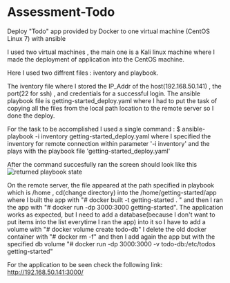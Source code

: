 # Assessment-Todo
Deploy "Todo" app provided by Docker to one virtual machine (CentOS Linux 7) with ansible

I used two virtual machines , the main one is a Kali linux machine where I made the deployment of application into the CentOS machine.

Here I used two diffrent files : iventory and playbook.

The iventory file where I stored the IP_Addr of the host(192.168.50.141) , the port(22 for ssh) , and credentials for a successful login.
The ansible playbook file is getting-started_deploy.yaml where I had to put the task of copying all the files from the local path location to the remote server so I done the deploy.

For the task to be accomplished I used a single command : $ ansible-playbook -i inventory getting-started_deploy.yaml
where I specified the inventory for remote connection within parameter '-i inventory' and the plays with the playbook file 'getting-started_deploy.yaml'

After the command succesfully ran the screen should look like this
![returned playbook state](https://user-images.githubusercontent.com/48512041/138588044-fe74a827-840d-48e5-a814-d78925afcb3d.jpg)

On the remote server, the file appeared at the path specified in playbook which is /home , cd(change directory) into the /home/getting-started/app where I built the app with "# docker built -t getting-started . " and then I ran the app with "# docker run -dp 3000:3000 getting-started". The application works as expected, but I need to add a database(because I don't want to put items into the list everytime I ran the app) into it so I have to add a volume with "# docker volume create todo-db" I delete the old docker container with "# docker rm -f" and then I add again the app but with the specified db volume "# docker run -dp 3000:3000 -v todo-db:/etc/todos getting-started"

For the application to be seen check the following link:
http://192.168.50.141:3000/
